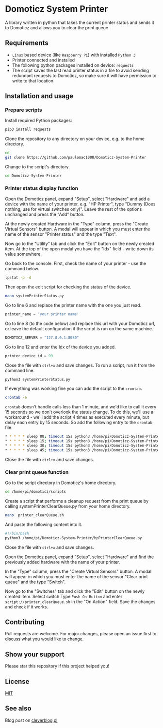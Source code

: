 # Domoticz System Printer

A library written in python that takes the current printer status and sends it to Domoticz and allows you to clear the print queue.

## Requirements

- `Linux` based device (like `Raspberry Pi`) with installed `Python 3`
- Printer connected and installed
- The following python packages installed on device: `requests`
- The script saves the last read printer status in a file to avoid sending redundant requests to Domoticz, so make sure it will have permission to write to that location

## Installation and usage

### Prepare scripts

Install required Python packages:

```bash
pip3 install requests
```

Clone the repository to any directory on your device, e.g. to the home directory.

```bash
cd
git clone https://github.com/paulomac1000/Domoticz-System-Printer
```

Change to the script's directory

```bash
cd Domoticz-System-Printer
```

### Printer status display function

Open the Domoticz panel, expand "Setup", select "Hardware" and add a device with the name of your printer, e.g. "HP Printer", type "Dummy (Does nothing, use for virtual switches only)". Leave the rest of the options unchanged and press the "Add" button.

At the newly created Hardware in the "Type" column, press the "Create Virtual Sensors" button. A modal will appear in which you must enter the name of the sensor "Printer status" and the type "Text".

Now go to the "Utility" tab and click the "Edit" button on the newly created item. At the top of the open modal you have the "Idx" field - write down its value somewhere.

Go back to the console. First, check the name of your printer - use the command below.

```bash
lpstat -p -d
```

Then open the edit script for checking the status of the device.

```bash
nano systemPrinterStatus.py
```

Go to line 6 and replace the printer name with the one you just read.

```python
printer_name = 'your printer name'
```

Go to line 8 (to the code below) and replace this url with your Domoticz url, or leave the default configuration if the script is run on the same machine.

```python
DOMOTICZ_SERVER = "127.0.0.1:8080"
```

Go to line 12 and enter the Idx of the device you added.

```python
printer_device_id = 99
```

Close the file with `ctrl+x` and save changes. To run a script, run it from the command line.

```bash
python3 systemPrinterStatus.py
```

If everything was working fine you can add the script to the `crontab`.

```bash
crontab -e
```

`crontab` doesn't handle calls less than 1 minute, and we'd like to call it every 15 seconds so we don't overlook the status change. To do this, we'll use a workaround - we'll add the script 4 times as executed every minute, but delay each entry by 15 seconds. So add the following entry to the `crontab` file:

```bash
* * * * * sleep 00; timeout 15s python3 /home/pi/Domoticz-System-Printer/systemPrinterStatus.py
* * * * * sleep 15; timeout 15s python3 /home/pi/Domoticz-System-Printer/systemPrinterStatus.py
* * * * * sleep 30; timeout 15s python3 /home/pi/Domoticz-System-Printer/systemPrinterStatus.py
* * * * * sleep 45; timeout 15s python3 /home/pi/Domoticz-System-Printer/systemPrinterStatus.py
```

Close the file with `ctrl+x` and save changes.

### Clear print queue function

Go to the script directory in Domoticz's home directory.

```bash
cd /home/pi/domoticz/scripts
```

Create a script that performs a cleanup request from the print queue by calling systemPrinterClearQueue.py from your home directory.

```bash
nano  printer_clearQueue.sh
```

And paste the following content into it.

```bash
#!/bin/bash
python3 /home/pi/Domoticz-System-Printer/hpPrinterClearQueue.py
```

Close the file with `ctrl+x` and save changes.

Open the Domoticz panel, expand "Setup", select "Hardware" and find the previously added hardware with the name of your printer.

In the "Type" column, press the "Create Virtual Sensors" button. A modal will appear in which you must enter the name of the sensor "Clear print queue" and the type "Switch".

Now go to the "Switches" tab and click the "Edit" button on the newly created item. Select switch Type `Push On Button` and enter `script://printer_clearQueue.sh` in the "On Action" field. Save the changes and check if it works.

## Contributing
Pull requests are welcome. For major changes, please open an issue first to discuss what you would like to change.

## Show your support

Please star this repository if this project helped you!

## License
[MIT](https://choosealicense.com/licenses/mit/)

## See also
Blog post on [cleverblog.pl](https://cleverblog.pl/?p=208)